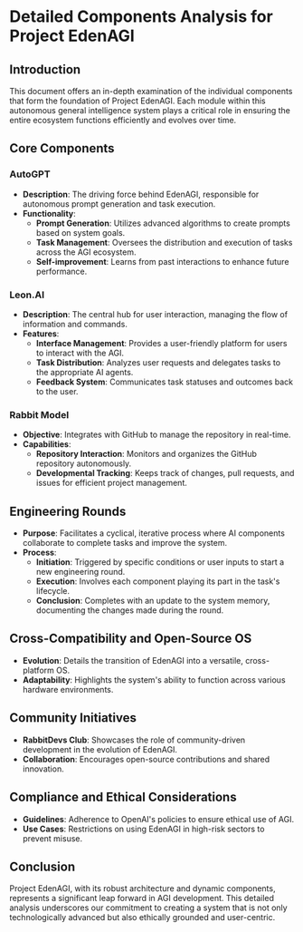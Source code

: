 # Detailed Components Analysis for Project EdenAGI

## Introduction

This document offers an in-depth examination of the individual components that form the foundation of Project EdenAGI. Each module within this autonomous general intelligence system plays a critical role in ensuring the entire ecosystem functions efficiently and evolves over time.

## Core Components

### AutoGPT

- **Description**: The driving force behind EdenAGI, responsible for autonomous prompt generation and task execution.
- **Functionality**:
  - **Prompt Generation**: Utilizes advanced algorithms to create prompts based on system goals.
  - **Task Management**: Oversees the distribution and execution of tasks across the AGI ecosystem.
  - **Self-improvement**: Learns from past interactions to enhance future performance.

### Leon.AI

- **Description**: The central hub for user interaction, managing the flow of information and commands.
- **Features**:
  - **Interface Management**: Provides a user-friendly platform for users to interact with the AGI.
  - **Task Distribution**: Analyzes user requests and delegates tasks to the appropriate AI agents.
  - **Feedback System**: Communicates task statuses and outcomes back to the user.

### Rabbit Model

- **Objective**: Integrates with GitHub to manage the repository in real-time.
- **Capabilities**:
  - **Repository Interaction**: Monitors and organizes the GitHub repository autonomously.
  - **Developmental Tracking**: Keeps track of changes, pull requests, and issues for efficient project management.

## Engineering Rounds

- **Purpose**: Facilitates a cyclical, iterative process where AI components collaborate to complete tasks and improve the system.
- **Process**:
  - **Initiation**: Triggered by specific conditions or user inputs to start a new engineering round.
  - **Execution**: Involves each component playing its part in the task's lifecycle.
  - **Conclusion**: Completes with an update to the system memory, documenting the changes made during the round.

## Cross-Compatibility and Open-Source OS

- **Evolution**: Details the transition of EdenAGI into a versatile, cross-platform OS.
- **Adaptability**: Highlights the system's ability to function across various hardware environments.

## Community Initiatives

- **RabbitDevs Club**: Showcases the role of community-driven development in the evolution of EdenAGI.
- **Collaboration**: Encourages open-source contributions and shared innovation.

## Compliance and Ethical Considerations

- **Guidelines**: Adherence to OpenAI's policies to ensure ethical use of AGI.
- **Use Cases**: Restrictions on using EdenAGI in high-risk sectors to prevent misuse.

## Conclusion

Project EdenAGI, with its robust architecture and dynamic components, represents a significant leap forward in AGI development. This detailed analysis underscores our commitment to creating a system that is not only technologically advanced but also ethically grounded and user-centric.

